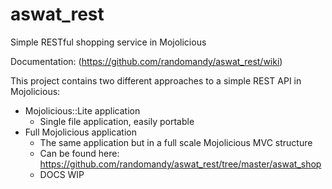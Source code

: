 # aswat_rest
Simple RESTful shopping service in Mojolicious

Documentation: (https://github.com/randomandy/aswat_rest/wiki)

This project contains two different approaches to a simple REST API in Mojolicious:
* Mojolicious::Lite application
  * Single file application, easily portable
* Full Mojolicious application
  * The same application but in a full scale Mojolicious MVC structure
  * Can be found here: https://github.com/randomandy/aswat_rest/tree/master/aswat_shop
  * DOCS WIP
